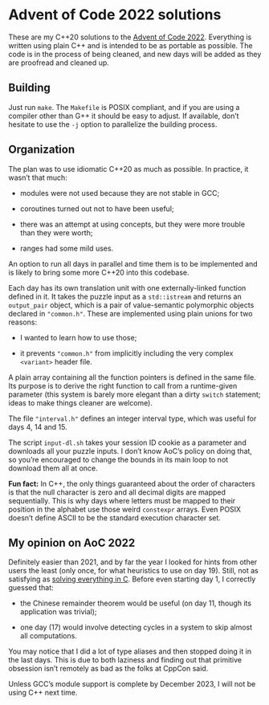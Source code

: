 Advent of Code 2022 solutions
=============================

These are my C++20 solutions to the [Advent of Code 2022](https://adventofcode.com/2022). Everything is written using plain C++ and is intended to be as portable as possible. The code is in the process of being cleaned, and new days will be added as they are proofread and cleaned up.

Building
--------

Just run `make`. The `Makefile` is POSIX compliant, and if you are using a compiler other than G++ it should be easy to adjust. If available, don’t hesitate to use the `-j` option to parallelize the building process.

Organization
------------

The plan was to use idiomatic C++20 as much as possible. In practice, it wasn’t that much:

* modules were not used because they are not stable in GCC;

* coroutines turned out not to have been useful;

* there was an attempt at using concepts, but they were more trouble than they were worth;

* ranges had some mild uses.

An option to run all days in parallel and time them is to be implemented and is likely to bring some more C++20 into this codebase.

Each day has its own translation unit with one externally-linked function defined in it. It takes the puzzle input as a `std::istream` and returns an `output_pair` object, which is a pair of value-semantic polymorphic objects declared in `"common.h"`. These are implemented using plain unions for two reasons:

* I wanted to learn how to use those;

* it prevents `"common.h"` from implicitly including the very complex `<variant>` header file.

A plain array containing all the function pointers is defined in the same file. Its purpose is to derive the right function to call from a runtime-given parameter (this system is barely more elegant than a dirty `switch` statement; ideas to make things cleaner are welcome).

The file `"interval.h"` defines an integer interval type, which was useful for days 4, 14 and 15.

The script `input-dl.sh` takes your session ID cookie as a parameter and downloads all your puzzle inputs. I don’t know AoC’s policy on doing that, so you’re encouraged to change the bounds in its main loop to not download them all at once.

**Fun fact:** In C++, the only things guaranteed about the order of characters is that the null character is zero and all decimal digits are mapped sequentially. This is why days where letters must be mapped to their position in the alphabet use those weird `constexpr` arrays. Even POSIX doesn’t define ASCII to be the standard execution character set.

My opinion on AoC 2022
----------------------

Definitely easier than 2021, and by far the year I looked for hints from other users the least (only once, for what heuristics to use on day 19). Still, not as satisfying as [solving everything in C](https://github.com/Pierre-Colin/advent-2020). Before even starting day 1, I correctly guessed that:

* the Chinese remainder theorem would be useful (on day 11, though its application was trivial);

* one day (17) would involve detecting cycles in a system to skip almost all computations.

You may notice that I did a lot of type aliases and then stopped doing it in the last days. This is due to both laziness and finding out that primitive obsession isn’t remotely as bad as the folks at CppCon said.

Unless GCC’s module support is complete by December 2023, I will not be using C++ next time.
